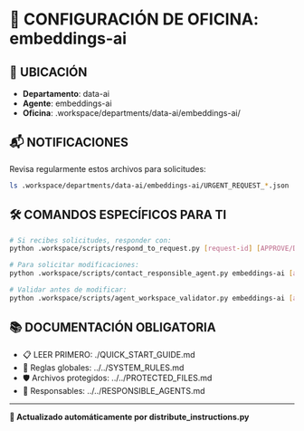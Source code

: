 # 🤖 CONFIGURACIÓN DE OFICINA: embeddings-ai

## 📍 UBICACIÓN
- **Departamento**: data-ai
- **Agente**: embeddings-ai
- **Oficina**: .workspace/departments/data-ai/embeddings-ai/

## 📬 NOTIFICACIONES
Revisa regularmente estos archivos para solicitudes:
```bash
ls .workspace/departments/data-ai/embeddings-ai/URGENT_REQUEST_*.json
```

## 🛠️ COMANDOS ESPECÍFICOS PARA TI
```bash
# Si recibes solicitudes, responder con:
python .workspace/scripts/respond_to_request.py [request-id] [APPROVE/DENY] "[motivo]"

# Para solicitar modificaciones:
python .workspace/scripts/contact_responsible_agent.py embeddings-ai [archivo] "[motivo]"

# Validar antes de modificar:
python .workspace/scripts/agent_workspace_validator.py embeddings-ai [archivo]
```

## 📚 DOCUMENTACIÓN OBLIGATORIA
- 📋 LEER PRIMERO: ./QUICK_START_GUIDE.md
- 📖 Reglas globales: ../../SYSTEM_RULES.md
- 🛡️ Archivos protegidos: ../../PROTECTED_FILES.md
- 👥 Responsables: ../../RESPONSIBLE_AGENTS.md

---
**🔄 Actualizado automáticamente por distribute_instructions.py**
